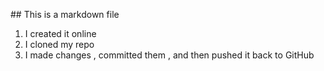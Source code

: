 <p><markdown>
## This is a markdown file

 1. I created it online 
 2. I cloned my repo
 3. I made changes , committed them , and then pushed it back to GitHub
</markdown></p>

